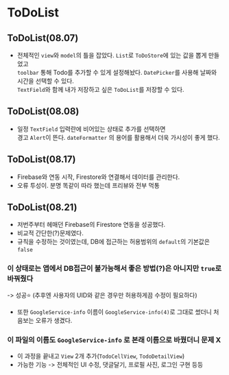 # ToDoList

## ToDoList(08.07)


- 전체적인 `view`와 `model`의 틀을 잡았다.
`List`로 `ToDoStore`에 있는 값을 뽑게 만들었고
<br/>`toolbar` 통해 Todo를 추가할 수 있게 설정해놨다. 
`DatePicker`를 사용해 날짜와 시간을 선택할 수 있다.
<br/>`TextField`와 함께 내가 저장하고 싶은 `ToDoList`를 저장할 수 있다.

## ToDoList(08.08)

- 일정 `TextField` 입력란에 비어있는 상태로 추가를 선택하면<br/>
경고 `Alert`이 뜬다. `dateFormatter` 의 용어를 활용해서 더욱 가시성이 좋게 했다.

## ToDoList(08.17)

- Firebase와 연동 시작, Firestore와 연결해서 데이터를 관리한다.
- 오류 투성이. 분명 똑같이 따라 했는데 프리뷰와 전부 먹통

## ToDoList(08.21)

- 저번주부터 헤매던 Firebase의 Firestore 연동을 성공했다.
- 비교적 간단한(?)문제였다.
- 규칙을 수정하는 것이였는데, DB에 접근하는 허용범위의 `default`의 기본값은 `false`
### 이 상태로는 앱에서 DB접근이 불가능해서 좋은 방법(?)은 아니지만 `true`로 바꿔줬다 
-> 성공⭐️
  (추후엔 사용자의 UID와 같은 경우만 허용하게끔 수정이 필요하다)
- 또한 `GoogleService-info` 이름이 `GoogleService-info(4)`로 그대로 썼더니 처음보는 오류가 생겼다.
### 이 파일의 이름도 `GoogleService-info` 로 본래 이름으로 바꿨더니 문제 X
- 이 과정을 끝내고 `View` 2개 추가(`TodoCellView`, `TodoDetailView`)
- 가능한 기능 -> 전체적인 UI 수정, 댓글달기, 프로필 사진, 로그인 구현 등등 
  

